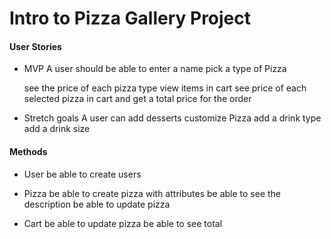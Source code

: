 # Intro to Pizza Gallery Project

#### User Stories ####
  * MVP
    A user should be able to
      enter a name
      pick a type of Pizza
      <!-- select pizza size -->
      <!-- select cut style -->
      <!-- select crust type -->
      see the price of each pizza type
      view items in cart
      see price of each selected pizza in cart
      and get a total price for the order

  * Stretch goals
     A user can
      add desserts
      customize Pizza
      add a drink type
      add a drink size
 
 #### Methods ####
  * User
    be able to create users

  * Pizza
    be able to create pizza with attributes
    be able to see the description
    be able to update pizza


  * Cart
    be able to update pizza
    be able to see total